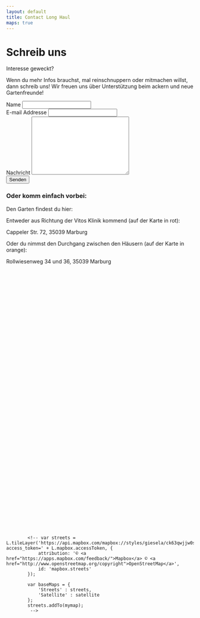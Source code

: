 ```yaml
---
layout: default
title: Contact Long Haul
maps: true
---
```


<html>
<head>
<meta charset="utf-8">
<meta name="viewport" content="width=device-width, initial-scale=1.0">
<script src='https://api.mapbox.com/mapbox.js/v3.2.1/mapbox.js'></script>
<link href='https://api.mapbox.com/mapbox.js/v3.2.1/mapbox.css' rel='stylesheet' />
</head>

<div id="contact">
    <h1 class="pageTitle">Schreib uns</h1>
    <div class="contactContent">
    <p class="intro">Interesse geweckt?</p>
    <p>Wenn du mehr Infos brauchst, mal reinschnuppern oder mitmachen willst, dann schreib uns! Wir freuen uns über Unterstützung beim ackern und neue Gartenfreunde!</p>
  </div>
  <form action="https://formspree.io/l-giese@web.de" method="POST">
    <label for="name">Name</label>
    <input type="text" id="name" name="name" class="full-width"><br>
    <label for="email">E-mail Addresse</label>
    <input type="email" id="email" name="_replyto" class="full-width"><br>
    <label for="message">Nachricht</label>
    <textarea name="message" id="message" cols="30" rows="10" class="full-width"></textarea><br>
    <input type="submit" value="Senden" class="button">
  </form>
</div>

<body>
<section>
<h3>Oder komm einfach vorbei:</h3>
    <div>
        <p>Den Garten findest du hier:</p>
        <p>Entweder aus Richtung der Vitos Klinik kommend (auf der Karte in rot):</p>
        <p>Cappeler Str. 72, 35039 Marburg</p>
        <p>Oder du nimmst den Durchgang zwischen den Häusern (auf der Karte in orange):</p>
        <p>Rollwiesenweg 34 und 36, 35039 Marburg</p>
        </div>
        <div id="mapid" style ="height: 700px;"></div>
        <!-- Basemaps -->
        <script type="text/javascript">
            L.mapbox.accessToken = 'pk.eyJ1IjoiZ2llc2VsYSIsImEiOiJjamp5aXprZ25hNnI1M3dyNXAzMHEydWZrIn0.myomssXvnHLk8ad6o1B_Qg';
            var mymap = L.mapbox.map('mapid')
                .setView([50.800131, 8.772969], 14).addLayer(L.mapbox.styleLayer('mapbox://styles/giesela/ck63qwjjw0sed1ip7zff7tac1'));
            var satellite = L.tileLayer('http://server.arcgisonline.com/ArcGIS/rest/services/World_Imagery/MapServer/tile/{z}/{y}/{x}', {
                attribution: 'Map data &copy; i-cubed, USDA, USGS, AEX, GeoEye, Getmapping, Aerogrid, IGN, IGP, UPR-EGP, and the GIS User Community, <a href="http://www.esri.com/">Esri</a>',
            });
            satellite.addTo(mymap);
            var baseMaps = {               
                'Satellit' : satellite,
                'Straßen' : mymap,
            };
            L.control.layers(baseMaps).addTo(mymap);
            var polygon = L.polygon([
                [50.794633, 8.770415],
                [50.794219, 8.770463],
                [50.794397, 8.771383],
                [50.794748, 8.771112]
                ], {color: 'yellow'}).addTo(mymap);
            var polyline2 = L.polyline([
                [50.795011, 8.768959],
                [50.79515, 8.770703],
                [50.794902, 8.770751],
                [50.79496, 8.770628],
                [50.794895, 8.770746],
                [50.795011, 8.770778]], {color: 'orange'}).addTo(mymap);
            var polyline1 = L.polyline([
                [50.794204, 8.770601],
                [50.794258, 8.770676],
                [50.794238, 8.770767],
                [50.794258, 8.770676],
                [50.793648, 8.770891],
                [50.79396, 8.770794],
                [50.794105, 8.772425]], {color: 'red'}).addTo(mymap);
            var yellowIcon = L.icon({
                iconUrl: '/assets/img/leaf.png',
                iconSize:     [70, 95], // size of the icon
                iconAnchor:   [22, 94], // point of the icon which will correspond to marker's location
                popupAnchor:  [-3, -76] // point from which the popup should open relative to the iconAnchor
            });
            var marker = L.marker([50.794550, 8.770803], {icon: yellowIcon}).addTo(mymap);            
            var coordinates = L.popup();
            function onMapClick(e) {
                coordinates
                    .setLatLng(e.latlng)
                    .setContent("Was ist hier? " + e.latlng.toString())
                    .openOn(mymap);
            }            
            mymap.on('click', onMapClick);
            marker.bindPopup("<b>WachsenlassenEV</b><br>Gemeinschaftsgarten").closedPopup();
        </script>
            
            <!-- var streets = L.tileLayer('https://api.mapbox.com/mapbox://styles/giesela/ck63qwjjw0sed1ip7zff7tac1?access_token=' + L.mapbox.accessToken, {                
                attribution: '© <a href="https://apps.mapbox.com/feedback/">Mapbox</a> © <a href="http://www.openstreetmap.org/copyright">OpenStreetMap</a>',
                id: 'mapbox.streets'
            });            
                        
            var baseMaps = {
                'Streets' : streets,
                'Satellite' : satellite
            };
            streets.addTo(mymap);
             -->   

</section>
</body>
</html>